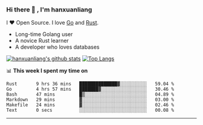 ### Hi there 👋 , I'm hanxuanliang

<!--
**hanxuanliang/hanxuanliang** is a ✨ _special_ ✨ repository because its `README.md` (this file) appears on your GitHub profile.

Here are some ideas to get you started:

- 🔭 I’m currently working on ...
- 🌱 I’m currently learning ...
- 👯 I’m looking to collaborate on ...
- 🤔 I’m looking for help with ...
- 💬 Ask me about ...
- 📫 How to reach me: ...
- 😄 Pronouns: ...
- ⚡ Fun fact: ...
-->
I ❤ Open Source. I love [Go](https://golang.org) and [Rust](https://www.rust-lang.org/zh-CN/).

* Long-time Golang user
* A novice Rust learner
* A developer who loves databases

[![hanxuanliang's github stats](https://github-readme-stats.vercel.app/api/top-langs/?username=hanxuanliang&hide=html)](https://github.com/anuraghazra/github-readme-stats)
[![Top Langs](https://github-readme-stats.vercel.app/api?username=hanxuanliang&show_icons=true&count_private=true&line_height=40)](https://github.com/anuraghazra/github-readme-stats)

📊 **This week I spent my time on**
<!--START_SECTION:waka-->

```text
Rust       9 hrs 36 mins   ██████████████▓░░░░░░░░░░   59.04 %
Go         4 hrs 57 mins   ███████▓░░░░░░░░░░░░░░░░░   30.46 %
Bash       47 mins         █▒░░░░░░░░░░░░░░░░░░░░░░░   04.89 %
Markdown   29 mins         ▓░░░░░░░░░░░░░░░░░░░░░░░░   03.00 %
Makefile   24 mins         ▓░░░░░░░░░░░░░░░░░░░░░░░░   02.46 %
Text       0 secs          ░░░░░░░░░░░░░░░░░░░░░░░░░   00.08 %
```

<!--END_SECTION:waka-->

***
